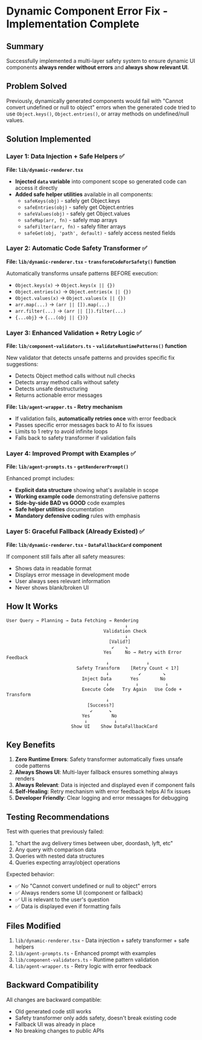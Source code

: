 # Dynamic Component Error Fix - Implementation Complete

## Summary
Successfully implemented a multi-layer safety system to ensure dynamic UI components **always render without errors** and **always show relevant UI**.

## Problem Solved
Previously, dynamically generated components would fail with "Cannot convert undefined or null to object" errors when the generated code tried to use `Object.keys()`, `Object.entries()`, or array methods on undefined/null values.

## Solution Implemented

### Layer 1: Data Injection + Safe Helpers ✅
**File: `lib/dynamic-renderer.tsx`**

- **Injected `data` variable** into component scope so generated code can access it directly
- **Added safe helper utilities** available in all components:
  - `safeKeys(obj)` - safely get Object.keys
  - `safeEntries(obj)` - safely get Object.entries  
  - `safeValues(obj)` - safely get Object.values
  - `safeMap(arr, fn)` - safely map arrays
  - `safeFilter(arr, fn)` - safely filter arrays
  - `safeGet(obj, 'path', default)` - safely access nested fields

### Layer 2: Automatic Code Safety Transformer ✅
**File: `lib/dynamic-renderer.tsx` - `transformCodeForSafety()` function**

Automatically transforms unsafe patterns BEFORE execution:
- `Object.keys(x)` → `Object.keys(x || {})`
- `Object.entries(x)` → `Object.entries(x || {})`
- `Object.values(x)` → `Object.values(x || {})`
- `arr.map(...)` → `(arr || []).map(...)`
- `arr.filter(...)` → `(arr || []).filter(...)`
- `{...obj}` → `{...(obj || {})}`

### Layer 3: Enhanced Validation + Retry Logic ✅
**File: `lib/component-validators.ts` - `validateRuntimePatterns()` function**

New validator that detects unsafe patterns and provides specific fix suggestions:
- Detects Object method calls without null checks
- Detects array method calls without safety
- Detects unsafe destructuring
- Returns actionable error messages

**File: `lib/agent-wrapper.ts` - Retry mechanism**

- If validation fails, **automatically retries once** with error feedback
- Passes specific error messages back to AI to fix issues
- Limits to 1 retry to avoid infinite loops
- Falls back to safety transformer if validation fails

### Layer 4: Improved Prompt with Examples ✅
**File: `lib/agent-prompts.ts` - `getRendererPrompt()`**

Enhanced prompt includes:
- **Explicit data structure** showing what's available in scope
- **Working example code** demonstrating defensive patterns
- **Side-by-side BAD vs GOOD** code examples
- **Safe helper utilities** documentation
- **Mandatory defensive coding** rules with emphasis

### Layer 5: Graceful Fallback (Already Existed) ✅
**File: `lib/dynamic-renderer.tsx` - `DataFallbackCard` component**

If component still fails after all safety measures:
- Shows data in readable format
- Displays error message in development mode
- User always sees relevant information
- Never shows blank/broken UI

## How It Works

```
User Query → Planning → Data Fetching → Rendering
                                            ↓
                                    Validation Check
                                            ↓
                                      [Valid?]
                                       ↙    ↘
                                    Yes     No → Retry with Error Feedback
                                     ↓              ↓
                          Safety Transform    [Retry Count < 1?]
                                     ↓           ↙        ↘
                            Inject Data       Yes        No
                                     ↓          ↓          ↓
                            Execute Code   Try Again   Use Code + Transform
                                     ↓
                              [Success?]
                               ↙      ↘
                            Yes        No
                             ↓          ↓
                        Show UI    Show DataFallbackCard
```

## Key Benefits

1. **Zero Runtime Errors**: Safety transformer automatically fixes unsafe code patterns
2. **Always Shows UI**: Multi-layer fallback ensures something always renders
3. **Always Relevant**: Data is injected and displayed even if component fails
4. **Self-Healing**: Retry mechanism with error feedback helps AI fix issues
5. **Developer Friendly**: Clear logging and error messages for debugging

## Testing Recommendations

Test with queries that previously failed:
1. "chart the avg delivery times between uber, doordash, lyft, etc"
2. Any query with comparison data
3. Queries with nested data structures
4. Queries expecting array/object operations

Expected behavior:
- ✅ No "Cannot convert undefined or null to object" errors
- ✅ Always renders some UI (component or fallback)
- ✅ UI is relevant to the user's question
- ✅ Data is displayed even if formatting fails

## Files Modified

1. `lib/dynamic-renderer.tsx` - Data injection + safety transformer + safe helpers
2. `lib/agent-prompts.ts` - Enhanced prompt with examples
3. `lib/component-validators.ts` - Runtime pattern validation
4. `lib/agent-wrapper.ts` - Retry logic with error feedback

## Backward Compatibility

All changes are backward compatible:
- Old generated code still works
- Safety transformer only adds safety, doesn't break existing code
- Fallback UI was already in place
- No breaking changes to public APIs

